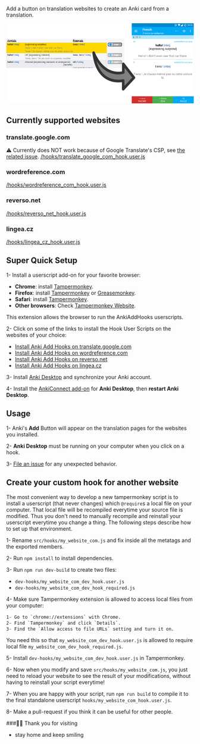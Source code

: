 Add a button on translation websites to create an Anki card from a translation.

![Screenshot](/doc/images/screenshot.png)

## Currently supported websites

### translate.google.com
  ⚠️ Currently does NOT work because of Google Translate's CSP, see [the related issue](https://github.com/OoDeLally/anki-add-hooks-userscripts/issues/44).
  [/hooks/translate_google_com_hook.user.js](https://github.com/OoDeLally/tampermonkey-anki-add-hooks/raw/master/hooks/translate_google_com_hook.user.js)

### wordreference.com

  [/hooks/wordreference_com_hook.user.js](https://github.com/OoDeLally/tampermonkey-anki-add-hooks/raw/master/hooks/wordreference_com_hook.user.js)

### reverso.net

  [/hooks/reverso_net_hook.user.js](https://github.com/OoDeLally/tampermonkey-anki-add-hooks/raw/master/hooks/reverso_net_hook.user.js)

### lingea.cz

  [/hooks/lingea_cz_hook.user.js](https://github.com/OoDeLally/tampermonkey-anki-add-hooks/raw/master/hooks/lingea_cz_hook.user.js)


## Super Quick Setup

1- Install a userscript add-on for your favorite browser:
* **Chrome**: install [Tampermonkey](https://chrome.google.com/webstore/detail/tampermonkey/dhdgffkkebhmkfjojejmpbldmpobfkfo).
* **Firefox**: install [Tampermonkey](https://addons.mozilla.org/firefox/addon/tampermonkey/) or [Greasemonkey](https://addons.mozilla.org/firefox/addon/greasemonkey/).
* **Safari**: install [Tampermonkey](https://tampermonkey.net/?browser=safari).
* **Other browsers**: Check [Tampermonkey Website](https://tampermonkey.net).

This extension allows the browser to run the AnkiAddHooks userscripts.

2- Click on some of the links to install the Hook User Scripts on the websites of your choice:
* [Install Anki Add Hooks on translate.google.com](https://github.com/OoDeLally/tampermonkey-anki-add-hooks/raw/master/hooks/translate_google_com_hook.user.js)
* [Install Anki Add Hooks on wordreference.com](https://github.com/OoDeLally/tampermonkey-anki-add-hooks/raw/master/hooks/wordreference_com_hook.user.js)
* [Install Anki Add Hooks on reverso.net](https://github.com/OoDeLally/tampermonkey-anki-add-hooks/raw/master/hooks/reverso_net_hook.user.js)
* [Install Anki Add Hooks on lingea.cz](https://github.com/OoDeLally/tampermonkey-anki-add-hooks/raw/master/hooks/lingea_cz_hook.user.js)

3- Install [Anki Desktop](https://apps.ankiweb.net/#download) and synchronize your Anki account.

4- Install the [AnkiConnect add-on](https://github.com/FooSoft/anki-connect#installation) for **Anki Desktop**, then **restart Anki Desktop**.

## Usage

1- Anki's **Add** Button will appear on the translation pages for the websites you installed.

2- **Anki Desktop** must be running on your computer when you click on a hook.

3- [File an issue](https://github.com/OoDeLally/anki-add-hooks-userscripts/issues) for any unexpected behavior.


## Create your custom hook for another website

The most convenient way to develop a new tampermonkey script is to install a userscript (that never changes) which `@require`s a local file on your computer. That local file will be recompiled everytime your source file is modified. Thus you don't need to manually recompile and reinstall your userscript everytime you change a thing. The following steps describe how to set up that environment.

1- Rename `src/hooks/my_website_com.js` and fix inside all the metatags and the exported members.

2- Run `npm install` to install dependencies.

3- Run `npm run dev-build` to create two files:
* `dev-hooks/my_website_com_dev_hook.user.js`
* `dev-hooks/my_website_com_dev_hook_required.js`

4- Make sure Tampermonkey extension is allowed to access local files from your computer:

    1- Go to `chrome://extensions` with Chrome.
    2- Find `Tampermonkey` and click `Details`.
    3- Find the `Allow access to file URLs` setting and turn it on.


You need this so that `my_website_com_dev_hook.user.js` is allowed to require local file `my_website_com_dev_hook_required.js`.

5- Install `dev-hooks/my_website_com_dev_hook.user.js` in Tampermonkey.

6- Now when you modify and save `src/hooks/my_website_com.js`, you just need to reload your website to see the result of your modifications, without having to reinstall your script everytime!

7- When you are happy with your script, run `npm run build` to compile it to the final standalone userscript `hooks/my_website_com_hook.user.js`.

8- Make a pull-request if you think it can be useful for other people.

###👥💐 Thank you for visiting
- stay home and keep smiling
